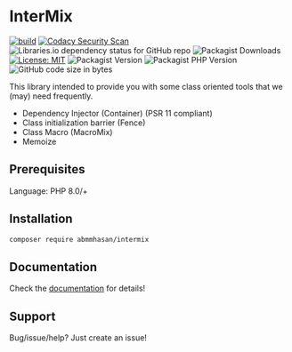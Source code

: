 # InterMix

[![build](https://github.com/abmmhasan/InterMix/actions/workflows/ci.yml/badge.svg)](https://github.com/abmmhasan/InterMix/actions/workflows/ci.yml)
[![Codacy Security Scan](https://github.com/abmmhasan/InterMix/actions/workflows/codacy.yml/badge.svg)](https://github.com/abmmhasan/InterMix/actions/workflows/codacy.yml)
![Libraries.io dependency status for GitHub repo](https://img.shields.io/librariesio/github/abmmhasan/InterMix)
![Packagist Downloads](https://img.shields.io/packagist/dt/abmmhasan/intermix)
[![License: MIT](https://img.shields.io/badge/License-MIT-green.svg)](https://opensource.org/licenses/MIT)
![Packagist Version](https://img.shields.io/packagist/v/abmmhasan/intermix)
![Packagist PHP Version](https://img.shields.io/packagist/dependency-v/abmmhasan/intermix/php)
![GitHub code size in bytes](https://img.shields.io/github/languages/code-size/abmmhasan/intermix)

This library intended to provide you with some class oriented tools that we (may) need frequently.

* Dependency Injector (Container) (PSR 11 compliant)
* Class initialization barrier (Fence)
* Class Macro (MacroMix)
* Memoize

## Prerequisites

Language: PHP 8.0/+

## Installation

```bash
composer require abmmhasan/intermix
```

## Documentation

Check the [documentation](https://intermix.readthedocs.io) for details! 

## Support

Bug/issue/help? Just create an issue!
